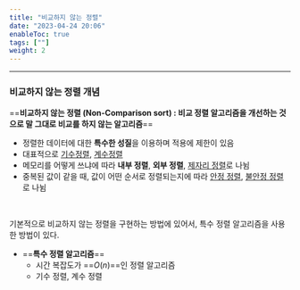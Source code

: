 ```yaml
---
title: "비교하지 않는 정렬"
date: "2023-04-24 20:06"
enableToc: true
tags: [""]
weight: 2
---
```


<hr>

### 비교하지 않는 정렬 개념

==**비교하지 않는 정렬 (Non-Comparison sort) : 비교 정렬 알고리즘을 개선하는 것으로 말 그대로 비교를 하지 않는 알고리즘**==
- 정렬한 데이터에 대한 **특수한 성질**을 이용하며 적용에 제한이 있음
- 대표적으로 [기수정렬](brain/CS/Algo/sort/noncomparison/radixSort), [계수정렬](brain/CS/Algo/sort/noncomparison/countingSort)
- 메모리를 어떻게 쓰냐에 따라 **내부 정렬**, **외부 정렬**, [제자리 정렬](brain/CS/Algo/sort/etcsort/inplaceSort)로 나뉨
- 중복된 값이 같을 때, 값이 어떤 순서로 정렬되는지에 따라 [안정 정렬](brain/CS/Algo/sort/etcsort/stableSort), [불안정 정렬](brain/CS/Algo/sort/etcsort/unstableSort)로 나뉨

<br>

기본적으로 비교하지 않는 정렬을 구현하는 방법에 있어서, 특수 정렬 알고리즘을 사용한 방법이 있다.

- ==**특수 정렬 알고리즘**==
	- 시간 복잡도가 ==$O(n)$==인 정렬 알고리즘
	- 기수 정렬, 계수 정렬

